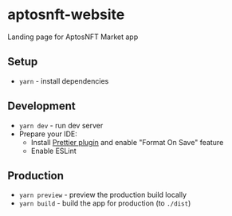 # aptosnft-website

Landing page for AptosNFT Market app

## Setup

- `yarn` - install dependencies

## Development

- `yarn dev` - run dev server
- Prepare your IDE:
    - Install [Prettier plugin](https://prettier.io/docs/en/editors.html) and enable "Format On Save" feature
    - Enable ESLint

## Production

- `yarn preview` - preview the production build locally
- `yarn build` - build the app for production (to `./dist`)
